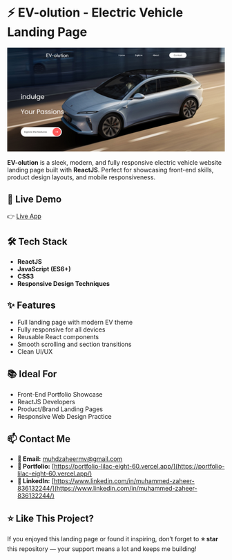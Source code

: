 # ⚡ EV-olution - Electric Vehicle Landing Page

![Homepage](./src/ev-olution.png)

**EV-olution** is a sleek, modern, and fully responsive electric vehicle website landing page built with **ReactJS**. Perfect for showcasing front-end skills, product design layouts, and mobile responsiveness.

## 🚀 Live Demo

👉 [Live App](https://muhdzaheermv.github.io/ev-olution/)

## 🛠️ Tech Stack

- **ReactJS**
- **JavaScript (ES6+)**
- **CSS3**
- **Responsive Design Techniques**

## ✨ Features

- Full landing page with modern EV theme
- Fully responsive for all devices
- Reusable React components
- Smooth scrolling and section transitions
- Clean UI/UX



## 📚 Ideal For

- Front-End Portfolio Showcase
- ReactJS Developers
- Product/Brand Landing Pages
- Responsive Web Design Practice

## 📫 Contact Me

- **📧 Email:** muhdzaheermv@gmail.com  
- **🔗 Portfolio:** [https://portfolio-lilac-eight-60.vercel.app/](https://portfolio-lilac-eight-60.vercel.app/)  
- **💼 LinkedIn:** [https://www.linkedin.com/in/muhammed-zaheer-836132244/](https://www.linkedin.com/in/muhammed-zaheer-836132244/)

## ⭐ Like This Project?

If you enjoyed this landing page or found it inspiring, don’t forget to **⭐ star** this repository — your support means a lot and keeps me building!

